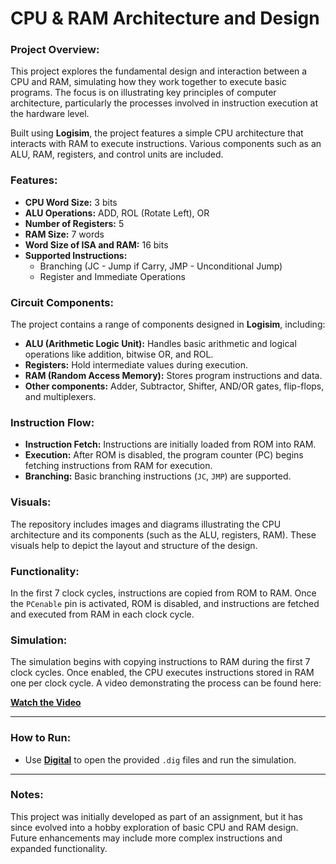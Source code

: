 # CPU & RAM Architecture and Design

### Project Overview:
This project explores the fundamental design and interaction between a CPU and RAM, simulating how they work together to execute basic programs. The focus is on illustrating key principles of computer architecture, particularly the processes involved in instruction execution at the hardware level.

Built using **Logisim**, the project features a simple CPU architecture that interacts with RAM to execute instructions. Various components such as an ALU, RAM, registers, and control units are included.

### Features:
- **CPU Word Size:** 3 bits
- **ALU Operations:** ADD, ROL (Rotate Left), OR
- **Number of Registers:** 5
- **RAM Size:** 7 words
- **Word Size of ISA and RAM:** 16 bits
- **Supported Instructions:**
  - Branching (JC - Jump if Carry, JMP - Unconditional Jump)
  - Register and Immediate Operations

### Circuit Components:
The project contains a range of components designed in **Logisim**, including:
- **ALU (Arithmetic Logic Unit):** Handles basic arithmetic and logical operations like addition, bitwise OR, and ROL.
- **Registers:** Hold intermediate values during execution.
- **RAM (Random Access Memory):** Stores program instructions and data.
- **Other components:** Adder, Subtractor, Shifter, AND/OR gates, flip-flops, and multiplexers.

### Instruction Flow:
- **Instruction Fetch:** Instructions are initially loaded from ROM into RAM.
- **Execution:** After ROM is disabled, the program counter (PC) begins fetching instructions from RAM for execution.
- **Branching:** Basic branching instructions (`JC`, `JMP`) are supported.

### Visuals:
The repository includes images and diagrams illustrating the CPU architecture and its components (such as the ALU, registers, RAM). These visuals help to depict the layout and structure of the design.

### Functionality:
In the first 7 clock cycles, instructions are copied from ROM to RAM. Once the `PCenable` pin is activated, ROM is disabled, and instructions are fetched and executed from RAM in each clock cycle.

### Simulation:
The simulation begins with copying instructions to RAM during the first 7 clock cycles. Once enabled, the CPU executes instructions stored in RAM one per clock cycle. A video demonstrating the process can be found here:

[**Watch the Video**](https://youtu.be/Rh-h33NvQTE)

---

### How to Run:
- Use [**Digital**](https://github.com/hneemann/Digital) to open the provided `.dig` files and run the simulation.

---

### Notes:
This project was initially developed as part of an assignment, but it has since evolved into a hobby exploration of basic CPU and RAM design. Future enhancements may include more complex instructions and expanded functionality.

